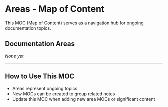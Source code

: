 # Areas - Map of Content

This MOC (Map of Content) serves as a navigation hub for ongoing documentation topics.

## Documentation Areas

*None yet*

---

## How to Use This MOC

- Areas represent ongoing topics
- New MOCs can be created to group related notes
- Update this MOC when adding new area MOCs or significant content 